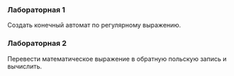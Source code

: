 ### Лабораторная 1

Создать конечный автомат по регулярному выражению.

### Лабораторная 2

Перевести математическое выражение в обратную польскую запись и вычислить.